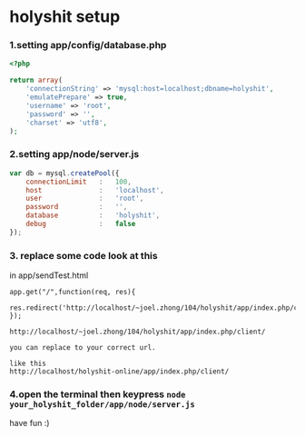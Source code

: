 # holyshit setup

### 1.setting app/config/database.php
``` php 
<?php

return array(
	'connectionString' => 'mysql:host=localhost;dbname=holyshit',
	'emulatePrepare' => true,
	'username' => 'root',
	'password' => '',
	'charset' => 'utf8',
);
```

### 2.setting app/node/server.js
``` javascript
var db = mysql.createPool({
    connectionLimit   :   100,
    host              :   'localhost',
    user              :   'root',
    password          :   '',
    database          :   'holyshit',
    debug             :   false
});
```

### 3. replace some code look at this
in app/sendTest.html
```
app.get("/",function(req, res){
    res.redirect('http://localhost/~joel.zhong/104/holyshit/app/index.php/client/');
});
```

```
http://localhost/~joel.zhong/104/holyshit/app/index.php/client/

you can replace to your correct url.

like this
http://localhost/holyshit-online/app/index.php/client/

```

### 4.open the terminal then keypress <code>node your_holyshit_folder/app/node/server.js</code>


have fun :)
